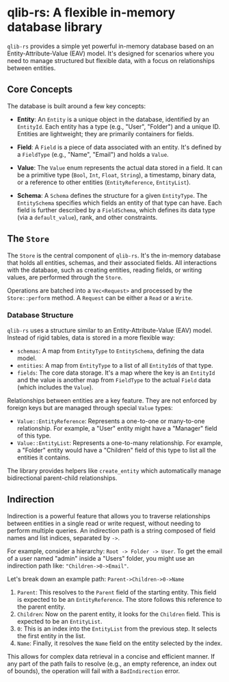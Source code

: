 # qlib-rs: A flexible in-memory database library

`qlib-rs` provides a simple yet powerful in-memory database based on an
Entity-Attribute-Value (EAV) model. It's designed for scenarios where you need to
manage structured but flexible data, with a focus on relationships between
entities.

## Core Concepts

The database is built around a few key concepts:

*   **Entity**: An `Entity` is a unique object in the database, identified by an
    `EntityId`. Each entity has a type (e.g., "User", "Folder") and a unique
    ID. Entities are lightweight; they are primarily containers for fields.

*   **Field**: A `Field` is a piece of data associated with an entity. It's
    defined by a `FieldType` (e.g., "Name", "Email") and holds a `Value`.

*   **Value**: The `Value` enum represents the actual data stored in a field. It
    can be a primitive type (`Bool`, `Int`, `Float`, `String`), a timestamp,
    binary data, or a reference to other entities (`EntityReference`,
    `EntityList`).

*   **Schema**: A `Schema` defines the structure for a given `EntityType`. The
    `EntitySchema` specifies which fields an entity of that type can have. Each
    field is further described by a `FieldSchema`, which defines its data type
    (via a `default_value`), rank, and other constraints.

## The `Store`

The `Store` is the central component of `qlib-rs`. It's the in-memory database
that holds all entities, schemas, and their associated fields. All interactions
with the database, such as creating entities, reading fields, or writing values,
are performed through the `Store`.

Operations are batched into a `Vec<Request>` and processed by the `Store::perform`
method. A `Request` can be either a `Read` or a `Write`.

### Database Structure

`qlib-rs` uses a structure similar to an Entity-Attribute-Value (EAV) model.
Instead of rigid tables, data is stored in a more flexible way:

*   `schemas`: A map from `EntityType` to `EntitySchema`, defining the data model.
*   `entities`: A map from `EntityType` to a list of all `EntityId`s of that type.
*   `fields`: The core data storage. It's a map where the key is an `EntityId`
    and the value is another map from `FieldType` to the actual `Field` data
    (which includes the `Value`).

Relationships between entities are a key feature. They are not enforced by foreign
keys but are managed through special `Value` types:
*   `Value::EntityReference`: Represents a one-to-one or many-to-one relationship.
    For example, a "User" entity might have a "Manager" field of this type.
*   `Value::EntityList`: Represents a one-to-many relationship. For example, a
    "Folder" entity would have a "Children" field of this type to list all the
    entities it contains.

The library provides helpers like `create_entity` which automatically manage
bidirectional parent-child relationships.

## Indirection

Indirection is a powerful feature that allows you to traverse relationships
between entities in a single read or write request, without needing to perform
multiple queries. An indirection path is a string composed of field names and
list indices, separated by `->`.

For example, consider a hierarchy: `Root -> Folder -> User`. To get the email of
a user named "admin" inside a "Users" folder, you might use an indirection path
like: `"Children->0->Email"`.

Let's break down an example path: `Parent->Children->0->Name`
1.  `Parent`: This resolves to the `Parent` field of the starting entity. This
    field is expected to be an `EntityReference`. The store follows this
    reference to the parent entity.
2.  `Children`: Now on the parent entity, it looks for the `Children` field. This
    is expected to be an `EntityList`.
3.  `0`: This is an index into the `EntityList` from the previous step. It
    selects the first entity in the list.
4.  `Name`: Finally, it resolves the `Name` field on the entity selected by the
    index.

This allows for complex data retrieval in a concise and efficient manner. If any
part of the path fails to resolve (e.g., an empty reference, an index out of
bounds), the operation will fail with a `BadIndirection` error.